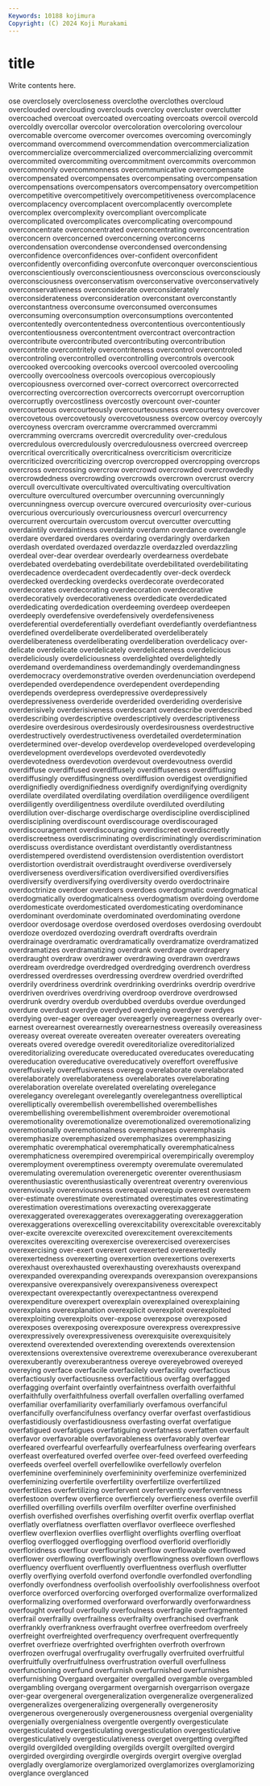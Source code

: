 ```yaml
---
Keywords: 10188 kojimura
Copyright: (C) 2024 Koji Murakami
---
```


# title

Write contents here.



ose overclosely overcloseness overclothe overclothes overcloud overclouded overclouding overclouds
overcloy overcluster overclutter overcoached overcoat overcoated overcoating overcoats overcoil overcold
overcoldly overcollar overcolor overcoloration overcoloring overcolour overcomable overcome overcomer overcomes
overcoming overcomingly overcommand overcommend overcommendation overcommercialization overcommercialize overcommercialized overcommercializing overcommit
overcommited overcommiting overcommitment overcommits overcommon overcommonly overcommonness overcommunicative overcompensate overcompensated
overcompensates overcompensating overcompensation overcompensations overcompensators overcompensatory overcompetition overcompetitive overcompetitively overcompetitiveness
overcomplacence overcomplacency overcomplacent overcomplacently overcomplete overcomplex overcomplexity overcompliant overcomplicate overcomplicated
overcomplicates overcomplicating overcompound overconcentrate overconcentrated overconcentrating overconcentration overconcern overconcerned overconcerning
overconcerns overcondensation overcondense overcondensed overcondensing overconfidence overconfidences over-confident overconfident overconfidently
overconfiding overconfute overconquer overconscientious overconscientiously overconscientiousness overconscious overconsciously overconsciousness overconservatism
overconservative overconservatively overconservativeness overconsiderate overconsiderately overconsiderateness overconsideration overconstant overconstantly overconstantness
overconsume overconsumed overconsumes overconsuming overconsumption overconsumptions overcontented overcontentedly overcontentedness overcontentious
overcontentiously overcontentiousness overcontentment overcontract overcontraction overcontribute overcontributed overcontributing overcontribution overcontrite
overcontritely overcontriteness overcontrol overcontroled overcontroling overcontrolled overcontrolling overcontrols overcook overcooked
overcooking overcooks overcool overcooled overcooling overcoolly overcoolness overcools overcopious overcopiously
overcopiousness overcorned over-correct overcorrect overcorrected overcorrecting overcorrection overcorrects overcorrupt overcorruption
overcorruptly overcostliness overcostly overcount over-counter overcourteous overcourteously overcourteousness overcourtesy overcover
overcovetous overcovetously overcovetousness overcow overcoy overcoyly overcoyness overcram overcramme overcrammed
overcrammi overcramming overcrams overcredit overcredulity over-credulous overcredulous overcredulously overcredulousness overcreed
overcreep overcritical overcritically overcriticalness overcriticism overcriticize overcriticized overcriticizing overcrop overcropped
overcropping overcrops overcross overcrossing overcrow overcrowd overcrowded overcrowdedly overcrowdedness overcrowding
overcrowds overcrown overcrust overcry overcull overcultivate overcultivated overcultivating overcultivation overculture
overcultured overcumber overcunning overcunningly overcunningness overcup overcure overcured overcuriosity over-curious
overcurious overcuriously overcuriousness overcurl overcurrency overcurrent overcurtain overcustom overcut overcutter
overcutting overdaintily overdaintiness overdainty overdamn overdance overdangle overdare overdared overdares
overdaring overdaringly overdarken overdash overdated overdazed overdazzle overdazzled overdazzling overdeal
over-dear overdear overdearly overdearness overdebate overdebated overdebating overdebilitate overdebilitated overdebilitating
overdecadence overdecadent overdecadently over-deck overdeck overdecked overdecking overdecks overdecorate overdecorated
overdecorates overdecorating overdecoration overdecorative overdecoratively overdecorativeness overdedicate overdedicated overdedicating overdedication
overdeeming overdeep overdeepen overdeeply overdefensive overdefensively overdefensiveness overdeferential overdeferentially overdefiant
overdefiantly overdefiantness overdefined overdeliberate overdeliberated overdeliberately overdeliberateness overdeliberating overdeliberation overdelicacy
over-delicate overdelicate overdelicately overdelicateness overdelicious overdeliciously overdeliciousness overdelighted overdelightedly overdemand
overdemandiness overdemandingly overdemandingness overdemocracy overdemonstrative overden overdenunciation overdepend overdepended overdependence
overdependent overdepending overdepends overdepress overdepressive overdepressively overdepressiveness overderide overderided overderiding
overderisive overderisively overderisiveness overdescant overdescribe overdescribed overdescribing overdescriptive overdescriptively overdescriptiveness
overdesire overdesirous overdesirously overdesirousness overdestructive overdestructively overdestructiveness overdetailed overdetermination overdetermined
over-develop overdevelop overdeveloped overdeveloping overdevelopment overdevelops overdevoted overdevotedly overdevotedness overdevotion
overdevout overdevoutness overdid overdiffuse overdiffused overdiffusely overdiffuseness overdiffusing overdiffusingly overdiffusingness
overdiffusion overdigest overdignified overdignifiedly overdignifiedness overdignify overdignifying overdignity overdilate overdilated
overdilating overdilation overdiligence overdiligent overdiligently overdiligentness overdilute overdiluted overdiluting overdilution
over-discharge overdischarge overdiscipline overdisciplined overdisciplining overdiscount overdiscourage overdiscouraged overdiscouragement overdiscouraging
overdiscreet overdiscreetly overdiscreetness overdiscriminating overdiscriminatingly overdiscrimination overdiscuss overdistance overdistant overdistantly
overdistantness overdistempered overdistend overdistension overdistention overdistort overdistortion overdistrait overdistraught overdiverse
overdiversely overdiverseness overdiversification overdiversified overdiversifies overdiversify overdiversifying overdiversity overdo overdoctrinaire
overdoctrinize overdoer overdoers overdoes overdogmatic overdogmatical overdogmatically overdogmaticalness overdogmatism overdoing
overdome overdomesticate overdomesticated overdomesticating overdominance overdominant overdominate overdominated overdominating overdone
overdoor overdosage overdose overdosed overdoses overdosing overdoubt overdoze overdozed overdozing
overdraft overdrafts overdrain overdrainage overdramatic overdramatically overdramatize overdramatized overdramatizes overdramatizing
overdrank overdrape overdrapery overdraught overdraw overdrawer overdrawing overdrawn overdraws overdream
overdredge overdredged overdredging overdrench overdress overdressed overdresses overdressing overdrew overdried
overdrifted overdrily overdriness overdrink overdrinking overdrinks overdrip overdrive overdriven overdrives
overdriving overdroop overdrove overdrowsed overdrunk overdry overdub overdubbed overdubs overdue
overdunged overdure overdust overdye overdyed overdyeing overdyer overdyes overdying over-eager
overeager overeagerly overeagerness overearly over-earnest overearnest overearnestly overearnestness overeasily overeasiness
overeasy overeat overeate overeaten overeater overeaters overeating overeats overed overedge
overedit overeditorialize overeditorialized overeditorializing overeducate overeducated overeducates overeducating overeducation overeducative
overeducatively overeffort overeffusive overeffusively overeffusiveness overegg overelaborate overelaborated overelaborately overelaborateness
overelaborates overelaborating overelaboration overelate overelated overelating overelegance overelegancy overelegant overelegantly
overelegantness overelliptical overelliptically overembellish overembellished overembellishes overembellishing overembellishment overembroider overemotional
overemotionality overemotionalize overemotionalized overemotionalizing overemotionally overemotionalness overemphases overemphasis overemphasize overemphasized
overemphasizes overemphasizing overemphatic overemphatical overemphatically overemphaticalness overemphaticness overempired overempirical overempirically
overemploy overemployment overemptiness overempty overemulate overemulated overemulating overemulation overenergetic overenter
overenthusiasm overenthusiastic overenthusiastically overentreat overentry overenvious overenviously overenviousness overequal overequip
overest overesteem over-estimate overestimate overestimated overestimates overestimating overestimation overestimations overexacting
overexaggerate overexaggerated overexaggerates overexaggerating overexaggeration overexaggerations overexcelling overexcitability overexcitable overexcitably
over-excite overexcite overexcited overexcitement overexcitements overexcites overexciting overexercise overexercised overexercises
overexercising over-exert overexert overexerted overexertedly overexertedness overexerting overexertion overexertions overexerts
overexhaust overexhausted overexhausting overexhausts overexpand overexpanded overexpanding overexpands overexpansion overexpansions
overexpansive overexpansively overexpansiveness overexpect overexpectant overexpectantly overexpectantness overexpend overexpenditure overexpert
overexplain overexplained overexplaining overexplains overexplanation overexplicit overexploit overexploited overexploiting overexploits
over-expose overexpose overexposed overexposes overexposing overexposure overexpress overexpressive overexpressively overexpressiveness
overexquisite overexquisitely overextend overextended overextending overextends overextension overextensions overextensive overextreme
overexuberance overexuberant overexuberantly overexuberantness overeye overeyebrowed overeyed overeying overface overfacile
overfacilely overfacility overfactious overfactiously overfactiousness overfactitious overfag overfagged overfagging overfaint
overfaintly overfaintness overfaith overfaithful overfaithfully overfaithfulness overfall overfallen overfalling overfamed
overfamiliar overfamiliarity overfamiliarly overfamous overfanciful overfancifully overfancifulness overfancy overfar overfast
overfastidious overfastidiously overfastidiousness overfasting overfat overfatigue overfatigued overfatigues overfatiguing overfatness
overfatten overfault overfavor overfavorable overfavorableness overfavorably overfear overfeared overfearful overfearfully
overfearfulness overfearing overfears overfeast overfeatured overfed overfee over-feed overfeed overfeeding
overfeeds overfeel overfell overfellowlike overfellowly overfelon overfeminine overfemininely overfemininity overfeminize
overfeminized overfeminizing overfertile overfertility overfertilize overfertilized overfertilizes overfertilizing overfervent overfervently
overferventness overfestoon overfew overfierce overfiercely overfierceness overfile overfill overfilled overfilling
overfills overfilm overfilter overfine overfinished overfish overfished overfishes overfishing overfit
overfix overflap overflat overflatly overflatness overflatten overflavor overfleece overfleshed overflew
overflexion overflies overflight overflights overfling overfloat overflog overflogged overflogging overflood
overflorid overfloridly overfloridness overflour overflourish overflow overflowable overflowed overflower overflowing
overflowingly overflowingness overflown overflows overfluency overfluent overfluently overfluentness overflush overflutter
overfly overflying overfold overfond overfondle overfondled overfondling overfondly overfondness overfoolish
overfoolishly overfoolishness overfoot overforce overforced overforcing overforged overformalize overformalized overformalizing
overformed overforward overforwardly overforwardness overfought overfoul overfoully overfoulness overfragile overfragmented
overfrail overfrailly overfrailness overfrailty overfranchised overfrank overfrankly overfrankness overfraught overfree
overfreedom overfreely overfreight overfreighted overfrequency overfrequent overfrequently overfret overfrieze overfrighted
overfrighten overfroth overfrown overfrozen overfrugal overfrugality overfrugally overfruited overfruitful overfruitfully
overfruitfulness overfrustration overfull overfullness overfunctioning overfund overfurnish overfurnished overfurnishes overfurnishing
Overgaard overgaiter overgalled overgamble overgambled overgambling overgang overgarment overgarnish overgarrison
overgaze over-gear overgeneral overgeneralization overgeneralize overgeneralized overgeneralizes overgeneralizing overgenerally overgenerosity
overgenerous overgenerously overgenerousness overgenial overgeniality overgenially overgenialness overgentle overgently overgesticulate
overgesticulated overgesticulating overgesticulation overgesticulative overgesticulatively overgesticulativeness overget overgetting overgifted overgild
overgilded overgilding overgilds overgilt overgilted overgird overgirded overgirding overgirdle overgirds
overgirt overgive overglad overgladly overglamorize overglamorized overglamorizes overglamorizing overglance overglanced
